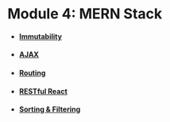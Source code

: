 # Module 4: MERN Stack

* #### [Immutability](/immutability.md)
* #### [AJAX](/react-ajax.md)
* #### [Routing](/react-routing.md)
* #### [RESTful React](/restful-react.md)
* #### [Sorting & Filtering](/sorting-filtering.md)
